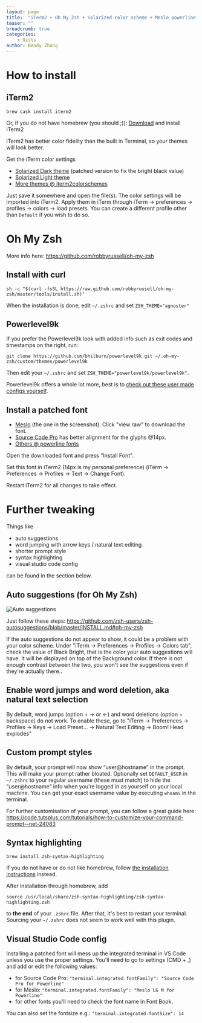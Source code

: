 ```yaml
---
layout: page
title:  "iTerm2 + Oh My Zsh + Solarized color scheme + Meslo powerline font + [Powerlevel9k] - (macOS)"
teaser: ""
breadcrumb: true
categories:
    - Gists
author: Bendy Zhang
---
```


# How to install

## iTerm2

    brew cask install iterm2
    
Or, if you do not have homebrew (you should ;)): [Download](http://www.iterm2.com/downloads.html) and install iTerm2 

iTerm2 has better color fidelity than the built in Terminal, so your themes will look better.
    
Get the iTerm color settings

- [Solarized Dark theme](https://raw.githubusercontent.com/mbadolato/iTerm2-Color-Schemes/master/schemes/Solarized%20Dark%20-%20Patched.itermcolors) (patched version to fix the bright black value)
- [Solarized Light theme](https://raw.githubusercontent.com/altercation/solarized/master/iterm2-colors-solarized/Solarized%20Light.itermcolors)
- [More themes @ iterm2colorschemes](http://iterm2colorschemes.com/)
    
Just save it somewhere and open the file(s). The color settings will be imported into iTerm2. Apply them in iTerm through iTerm → preferences → profiles → colors → load presets. You can create a different profile other than `Default` if you wish to do so.

# Oh My Zsh 

More info here: https://github.com/robbyrussell/oh-my-zsh

## Install with curl
    
    sh -c "$(curl -fsSL https://raw.github.com/robbyrussell/oh-my-zsh/master/tools/install.sh)"
    
When the installation is done, edit `~/.zshrc` and set `ZSH_THEME="agnoster"`

## Powerlevel9k

If you prefer the Powerlevel9k look with added info such as exit codes and timestamps on the right, run:

    git clone https://github.com/bhilburn/powerlevel9k.git ~/.oh-my-zsh/custom/themes/powerlevel9k

Then edit your `~/.zshrc` and set `ZSH_THEME="powerlevel9k/powerlevel9k"`.

Powerlevel9k offers a whole lot more, best is to [check out these user made configs yourself](https://github.com/bhilburn/powerlevel9k/wiki/Show-Off-Your-Config).

## Install a patched font

- [Meslo](https://github.com/powerline/fonts/blob/master/Meslo%20Slashed/Meslo%20LG%20M%20Regular%20for%20Powerline.ttf) (the one in the screenshot). Click "view raw" to download the font.
- [Source Code Pro](https://github.com/powerline/fonts/blob/master/SourceCodePro/Source%20Code%20Pro%20for%20Powerline.otf) has better alignment for the glyphs @14px.
- [Others @ powerline fonts](https://github.com/powerline/fonts)
    
Open the downloaded font and press "Install Font".

Set this font in iTerm2 (14px is my personal preference) (iTerm → Preferences → Profiles → Text → Change Font).

Restart iTerm2 for all changes to take effect.

# Further tweaking

Things like

- auto suggestions
- word jumping with arrow keys / natural text editing
- shorter prompt style
- syntax highlighting
- visual studio code config

can be found in the section below.

## Auto suggestions (for Oh My Zsh)

![Auto suggestions](http://i66.tinypic.com/b5i9dv.png)

Just follow these steps: https://github.com/zsh-users/zsh-autosuggestions/blob/master/INSTALL.md#oh-my-zsh

If the auto suggestions do not appear to show, it could be a problem with your color scheme. Under "iTerm → Preferences → Profiles → Colors tab", check the value of Black Bright, that is the color your auto suggestions will have. It will be displayed on top of the Background color. If there is not enough contrast between the two, you won't see the suggestions even if they're actually there..

## Enable word jumps and word deletion, aka natural text selection

By default, word jumps (option + → or ←) and word deletions (option + backspace) do not work. To enable these, go to "iTerm → Preferences → Profiles → Keys → Load Preset... → Natural Text Editing → Boom! Head explodes"

## Custom prompt styles

By default, your prompt will now show “user@hostname” in the prompt. This will make your prompt rather bloated. Optionally set `DEFAULT_USER` in `~/.zshrc` to your regular username (these must match) to hide the “user@hostname” info when you’re logged in as yourself on your local machine. You can get your exact username value by executing `whoami` in the terminal.

For further customisation of your prompt, you can follow a great guide here: https://code.tutsplus.com/tutorials/how-to-customize-your-command-prompt--net-24083

## Syntax highlighting

```
brew install zsh-syntax-highlighting
```

If you do not have or do not like homebrew, follow [the installation instructions](https://github.com/zsh-users/zsh-syntax-highlighting/blob/master/INSTALL.md) instead.

After installation through homebrew, add

```
source /usr/local/share/zsh-syntax-highlighting/zsh-syntax-highlighting.zsh
```

to **the end** of your `.zshrc` file. After that, it's best to restart your terminal. Sourcing your `~/.zshrc` does not seem to work well with this plugin.

## Visual Studio Code config

Installing a patched font will mess up the integrated terminal in VS Code unless you use the proper settings. You'll need to go to settings (CMD + ,) and add or edit the following values:

- for Source Code Pro: `"terminal.integrated.fontFamily": "Source Code Pro for Powerline"`
- for Meslo: `"terminal.integrated.fontFamily": "Meslo LG M for Powerline"`
- for other fonts you'll need to check the font name in Font Book.

You can also set the fontsize e.g.: `"terminal.integrated.fontSize": 14`

